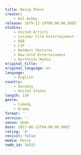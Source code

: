 ```yaml
---
title: Being There
creator:
    - Hal Ashby
release: 1979-12-19T00:00:00.000Z
studios:
    - United Artists
    - Lorimar Film Entertainment
    - BSB
    - CIP
    - NatWest Ventures
    - New Gold Entertainment
    - Northstar Media
original_title: ''
original_language: en
language:
    - English
country:
    - Germany
    - United States
length: 130
genre:
    - Comedy
    - Drama
format: ''
service: ''
venue: Home
date: 2017-06-15T04:00:00.000Z
rating: '4'
revisit: false
media: Movie
tmdb_id: 10322
---
```




